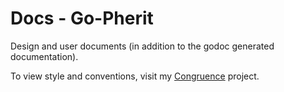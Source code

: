 Docs - Go-Pherit
================

Design and user documents (in addition to the godoc generated documentation).

To view style and conventions, visit my [Congruence](https://github.com/thedarksociety/congruence-standard) project.